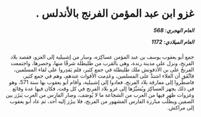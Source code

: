 <h1 dir="rtl">غزو ابن عبد المؤمن الفرنج بالأندلس .</h1>

<h5 dir="rtl">العام الهجري:  568

العام الميلادي: 1172

</h5>

<p dir="rtl">جمع أبو يعقوب يوسف بن عبد المؤمن عساكِرَه، وسار من إشبيلية إلى الغزو، فقصد بلاد الفرنج، ونزل على مدينة رندة، وهي بالقرب من طليطلة شرقًا منها، وحصرها، واجتمعت الفرنجُ على بن الأذفونش ملك طليطلة في جمع كثير، فلم يَقدِروا على لقاء المسلمين، فاتَّفَق أن الغلاء اشتدَّ على المسلمين، وعَدِمت الأقوات عندهم، وهم في جمع كثير، فاضطُروا إلى مفارقة بلاد الفرنج، فعادوا إلى إشبيلية، وأقام أبو يعقوب بها سنة 571، وهو في ذلك يجهز العساكِرَ ويُسَيِّرُها إلى غزو بلاد الفرنج في كل وقت، فكان فيها عدة وقائع وغزوات ظهر فيها من العرب من الشجاعة ما لا يُوصَف، وصار الفارس من العرب يَبرُز بين الصفين ويطلُب مبارزة الفارس المشهور من الفرنج، فلا يبرُز إليه أحد، ثم عاد أبو يعقوب إلى مراكش.</p></br>
